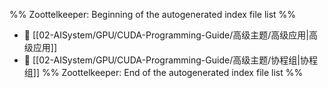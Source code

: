 %% Zoottelkeeper: Beginning of the autogenerated index file list  %%
- 📄 [[02-AISystem/GPU/CUDA-Programming-Guide/高级主题/高级应用|高级应用]]
- 📄 [[02-AISystem/GPU/CUDA-Programming-Guide/高级主题/协程组|协程组]]
%% Zoottelkeeper: End of the autogenerated index file list  %%
